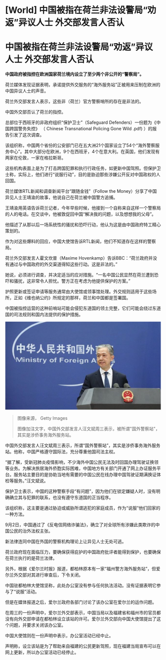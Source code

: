 # [World] 中国被指在荷兰非法设警局“劝返”异议人士 外交部发言人否认

#  中国被指在荷兰非法设警局“劝返”异议人士 外交部发言人否认



**中国政府被指控在欧洲国家荷兰境内设立了至少两个非公开的“警察局”。**

荷兰媒体发现证据表明，承诺提供外交服务的“海外服务站”正被用来压制在欧洲的中国异议人士的声音。

荷兰外交部发言人表示，这些非（荷兰）官方警察哨所的存在是非法的。

中国外交部否认了荷兰的指控。

总部位于西班牙的非政府组织“保护卫士”（Safeguard Defenders）一份题为《中国跨国警务失控》 （ Chinese Transnational Policing Gone Wild .pdf) ）的报告引发了这次调查。

该组织称，中国两个省份的公安部门已在五大洲21个国家设立了54个“海外警察服务中心”。其中大部分在欧洲，9个在西班牙，4个在意大利。在英国，他们发现有两家在伦敦，一家在格拉斯哥。

这些机构表面上是为了打击跨国犯罪和执行行政任务，如更新中国驾照。但保护卫士称，实际上，他们进行“说服行动”，目的是胁迫那些涉嫌公开反对中国政权的人回国。

荷兰媒体RTL新闻和调查新闻平台“跟随金钱”（Follow the Money）分享了中国异见人士王靖渝的故事，他说自己在荷兰被中国警方追捕。

王靖渝用英语告诉荷兰记者，今年早些时候，他接到一个自称来自这样一个警察局的人的电话。在交谈中，他被敦促回中国“解决我的问题，以及想想我的父母”。

他描述了从那以后一场系统性的骚扰和恐吓行动，他认为这是由中国政府特工精心策划的。

作为对这些爆料的回应，中国大使馆告诉RTL新闻，他们不知道存在这样的警察局。

荷兰外交部发言人霍文坎普（Maxime Hovenkamp）告诉BBC：“荷兰政府并没有通过与中国政府的外交渠道得知这些行动。这是非法的。”

她说，必须进行调查，并决定适当的应对措施。“一名中国公民显然在荷兰遭到恐吓和骚扰，这非常令人担忧。警方正在考虑为他提供保护的方案。”

护照更新或签证申请等服务通常由大使馆或领事馆处理。外交规则适用于这些场所，正如《维也纳公约》所规定的那样，荷兰和中国都是签署国。

中国被指控运营的这种前哨站可能会侵犯东道国的领土完整，它们可能会绕过东道国的司法规则和国内法提供的保护措施。

![中国外交部发言人汪文斌周三表示，被所谓"国外警察站"，其实是涉侨事务海外服务站。](_127394166_gettyimages-1399105106.jpg)

> 图像来源，  Getty Images
>
> 图像加注文字，中国外交部发言人汪文斌周三表示，被所谓"国外警察站"，其实是涉侨事务海外服务站。

中国外交部发言人汪文斌周三表示，所谓“国外警察站”，其实是涉侨事务海外服务站。他称，中国严格遵守国际法，充分尊重他国司法主权。

“据了解，受新冠肺炎疫情影响，不少海外中国公民无法及时回国办理驾驶证换领等业务。为解决旅居海外侨胞实际困难，中国地方有关部门开通了网上办证服务平台。服务站主要目的是协助当地有需要的中国公民在线办理中国驾驶证期满换证体检等服务。”汪文斌说。

保护卫士表示，中国的这种警察手段“有问题”，因为他们在锁定嫌疑人时，没有明确确立其与犯罪的联系，也没有遵守东道国的正当程序。

该组织称，这主要是通过胁迫或威胁所谓逃犯的家庭成员，作为“说服”他们回家的一种方法。

9月2日，中国通过了《反电信网络诈骗法》，确立了对全球所有涉嫌此类欺诈的中国公民的治外法权主张。

新法律连同中国在外国的警察机构理论上让异见人士无处可逃。

荷兰政府现在面临压力，要确保获得庇护的中国政府批评者能得到保护，也要确保在荷兰执行的是荷兰法律。

另外，根据《爱尔兰时报》报道，都柏林原本有一家“福州警方海外服务站”，但爱尔兰外交部对其进行审查后，下令关闭。

中国驻都柏林大使馆坚称，此处办公室没有参与任何执法活动。没有证据表明它参与了“说服”活动。

但是在媒体报道之后，爱尔兰政府各部门讨论了该办公室在爱尔兰的运作问题。

在周三的一份声明中，爱尔兰外交部表示，中国当局以及福建省和福州市的官员都没有向外交部申请在都柏林设立该站的许可。爱尔兰外交部向中国大使馆提出了这个问题，并要求关闭该办公室。

中国大使馆则在一份声明中表示，办公室活动已经中止。

声明称，设立该站是为了帮助来自福建的公民更新驾照，现在福建当局宣布可以在网上更新，所以办公室活动已经停止。


